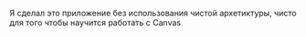 Я сделал это приложение без использования чистой архетиктуры, чисто для того чтобы научится работать с Canvas
